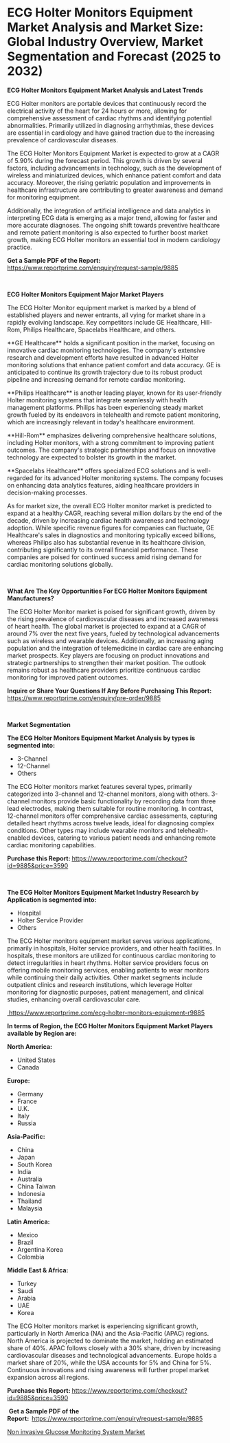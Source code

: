 <p><h1>ECG Holter Monitors Equipment Market Analysis and Market Size: Global Industry Overview, Market Segmentation and Forecast (2025 to 2032)</h1></p><p><strong>ECG Holter Monitors Equipment Market Analysis and Latest Trends</strong></p>
<p><p>ECG Holter monitors are portable devices that continuously record the electrical activity of the heart for 24 hours or more, allowing for comprehensive assessment of cardiac rhythms and identifying potential abnormalities. Primarily utilized in diagnosing arrhythmias, these devices are essential in cardiology and have gained traction due to the increasing prevalence of cardiovascular diseases.</p><p>The ECG Holter Monitors Equipment Market is expected to grow at a CAGR of 5.90% during the forecast period. This growth is driven by several factors, including advancements in technology, such as the development of wireless and miniaturized devices, which enhance patient comfort and data accuracy. Moreover, the rising geriatric population and improvements in healthcare infrastructure are contributing to greater awareness and demand for monitoring equipment. </p><p>Additionally, the integration of artificial intelligence and data analytics in interpreting ECG data is emerging as a major trend, allowing for faster and more accurate diagnoses. The ongoing shift towards preventive healthcare and remote patient monitoring is also expected to further boost market growth, making ECG Holter monitors an essential tool in modern cardiology practice.</p></p>
<p><strong>Get a Sample PDF of the Report:&nbsp;</strong> <a href="https://www.reportprime.com/enquiry/request-sample/9885?utm_campaign=2811&utm_medium=2&utm_source=Github&utm_content=ia&utm_term=20032025&utm_id=ecg-holter-monitors-equipment">https://www.reportprime.com/enquiry/request-sample/9885</a></p>
<p>&nbsp;</p>
<p><strong>ECG Holter Monitors Equipment Major Market Players</strong></p>
<p><p>The ECG Holter Monitor equipment market is marked by a blend of established players and newer entrants, all vying for market share in a rapidly evolving landscape. Key competitors include GE Healthcare, Hill-Rom, Philips Healthcare, Spacelabs Healthcare, and others.</p><p>**GE Healthcare** holds a significant position in the market, focusing on innovative cardiac monitoring technologies. The company's extensive research and development efforts have resulted in advanced Holter monitoring solutions that enhance patient comfort and data accuracy. GE is anticipated to continue its growth trajectory due to its robust product pipeline and increasing demand for remote cardiac monitoring.</p><p>**Philips Healthcare** is another leading player, known for its user-friendly Holter monitoring systems that integrate seamlessly with health management platforms. Philips has been experiencing steady market growth fueled by its endeavors in telehealth and remote patient monitoring, which are increasingly relevant in today's healthcare environment.</p><p>**Hill-Rom** emphasizes delivering comprehensive healthcare solutions, including Holter monitors, with a strong commitment to improving patient outcomes. The company's strategic partnerships and focus on innovative technology are expected to bolster its growth in the market.</p><p>**Spacelabs Healthcare** offers specialized ECG solutions and is well-regarded for its advanced Holter monitoring systems. The company focuses on enhancing data analytics features, aiding healthcare providers in decision-making processes.</p><p>As for market size, the overall ECG Holter monitor market is predicted to expand at a healthy CAGR, reaching several million dollars by the end of the decade, driven by increasing cardiac health awareness and technology adoption. While specific revenue figures for companies can fluctuate, GE Healthcare's sales in diagnostics and monitoring typically exceed billions, whereas Philips also has substantial revenue in its healthcare division, contributing significantly to its overall financial performance. These companies are poised for continued success amid rising demand for cardiac monitoring solutions globally.</p></p>
<p>&nbsp;</p>
<p><strong>What Are The Key Opportunities For ECG Holter Monitors Equipment Manufacturers?</strong></p>
<p><p>The ECG Holter Monitor market is poised for significant growth, driven by the rising prevalence of cardiovascular diseases and increased awareness of heart health. The global market is projected to expand at a CAGR of around 7% over the next five years, fueled by technological advancements such as wireless and wearable devices. Additionally, an increasing aging population and the integration of telemedicine in cardiac care are enhancing market prospects. Key players are focusing on product innovations and strategic partnerships to strengthen their market position. The outlook remains robust as healthcare providers prioritize continuous cardiac monitoring for improved patient outcomes.</p></p>
<p><strong>Inquire or Share Your Questions If Any Before Purchasing This Report:</strong> <a href="https://www.reportprime.com/enquiry/pre-order/9885?utm_campaign=2811&utm_medium=2&utm_source=Github&utm_content=ia&utm_term=20032025&utm_id=ecg-holter-monitors-equipment">https://www.reportprime.com/enquiry/pre-order/9885</a></p>
<p>&nbsp;</p>
<p><strong>Market Segmentation</strong></p>
<p><strong>The ECG Holter Monitors Equipment Market Analysis by types is segmented into:</strong></p>
<p><ul><li>3-Channel</li><li>12-Channel</li><li>Others</li></ul></p>
<p><p>The ECG Holter monitors market features several types, primarily categorized into 3-channel and 12-channel monitors, along with others. 3-channel monitors provide basic functionality by recording data from three lead electrodes, making them suitable for routine monitoring. In contrast, 12-channel monitors offer comprehensive cardiac assessments, capturing detailed heart rhythms across twelve leads, ideal for diagnosing complex conditions. Other types may include wearable monitors and telehealth-enabled devices, catering to various patient needs and enhancing remote cardiac monitoring capabilities.</p></p>
<p><strong>Purchase this Report:&nbsp;</strong><a href="https://www.reportprime.com/checkout?id=9885&price=3590&utm_campaign=2811&utm_medium=2&utm_source=Github&utm_content=ia&utm_term=20032025&utm_id=ecg-holter-monitors-equipment">https://www.reportprime.com/checkout?id=9885&price=3590</a></p>
<p>&nbsp;</p>
<p><strong>The ECG Holter Monitors Equipment Market Industry Research by Application is segmented into:</strong></p>
<p><ul><li>Hospital</li><li>Holter Service Provider</li><li>Others</li></ul></p>
<p><p>The ECG Holter monitors equipment market serves various applications, primarily in hospitals, Holter service providers, and other health facilities. In hospitals, these monitors are utilized for continuous cardiac monitoring to detect irregularities in heart rhythms. Holter service providers focus on offering mobile monitoring services, enabling patients to wear monitors while continuing their daily activities. Other market segments include outpatient clinics and research institutions, which leverage Holter monitoring for diagnostic purposes, patient management, and clinical studies, enhancing overall cardiovascular care.</p></p>
<p><a href="https://www.reportprime.com/ecg-holter-monitors-equipment-r9885?utm_campaign=2811&utm_medium=2&utm_source=Github&utm_content=ia&utm_term=20032025&utm_id=ecg-holter-monitors-equipment">&nbsp;https://www.reportprime.com/ecg-holter-monitors-equipment-r9885</a></p>
<p><strong>In terms of Region, the ECG Holter Monitors Equipment Market Players available by Region are:</strong></p>
<p>
    <p> <strong> North America: </strong>
        <ul>
            <li>United States</li>
            <li>Canada</li>
        </ul>
        </p> 
    <p> <strong> Europe: </strong>
        <ul>
            <li>Germany</li>
            <li>France</li>
            <li>U.K.</li>
            <li>Italy</li>
            <li>Russia</li>
        </ul>
        </p> 
    <p> <strong> Asia-Pacific: </strong>
        <ul>
            <li>China</li>
            <li>Japan</li>
            <li>South Korea</li>
            <li>India</li>
            <li>Australia</li>
            <li>China Taiwan</li>
            <li>Indonesia</li>
            <li>Thailand</li>
            <li>Malaysia</li>
        </ul>
        </p> 
    <p> <strong> Latin America: </strong>
        <ul>
            <li>Mexico</li>
            <li>Brazil</li>
            <li>Argentina Korea</li>
            <li>Colombia</li>
        </ul>
        </p> 
    <p> <strong> Middle East & Africa: </strong>
        <ul>
            <li>Turkey</li>
            <li>Saudi</li>
            <li>Arabia</li>
            <li>UAE</li>
            <li>Korea</li>
        </ul>
    </p>
    </p>
<p><p>The ECG Holter monitors market is experiencing significant growth, particularly in North America (NA) and the Asia-Pacific (APAC) regions. North America is projected to dominate the market, holding an estimated share of 40%. APAC follows closely with a 30% share, driven by increasing cardiovascular diseases and technological advancements. Europe holds a market share of 20%, while the USA accounts for 5% and China for 5%. Continuous innovations and rising awareness will further propel market expansion across all regions.</p></p>
<p><strong>Purchase this Report: </strong><a href="https://www.reportprime.com/checkout?id=9885&price=3590&utm_campaign=2811&utm_medium=2&utm_source=Github&utm_content=ia&utm_term=20032025&utm_id=ecg-holter-monitors-equipment">https://www.reportprime.com/checkout?id=9885&price=3590</a></p>
<p>&nbsp;<strong>Get a Sample PDF of the Report:&nbsp;&nbsp;</strong><a href="https://www.reportprime.com/enquiry/request-sample/9885?utm_campaign=2811&utm_medium=2&utm_source=Github&utm_content=ia&utm_term=20032025&utm_id=ecg-holter-monitors-equipment">https://www.reportprime.com/enquiry/request-sample/9885</a></p>
<p><strong></strong></p>
<p><p><a href="https://github.com/nafidurii/Market-Research-Report-List-1/blob/main/non-invasive-glucose-monitoring-system-market.md?utm_campaign=2811&utm_medium=2&utm_source=Github&utm_content=ia&utm_term=20032025&utm_id=ecg-holter-monitors-equipment">Non invasive Glucose Monitoring System Market</a></p></p>